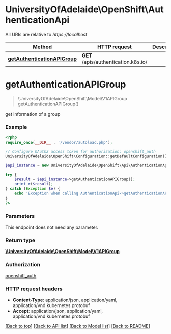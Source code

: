 # UniversityOfAdelaide\OpenShift\AuthenticationApi

All URIs are relative to *https://localhost*

Method | HTTP request | Description
------------- | ------------- | -------------
[**getAuthenticationAPIGroup**](AuthenticationApi.md#getAuthenticationAPIGroup) | **GET** /apis/authentication.k8s.io/ | 


# **getAuthenticationAPIGroup**
> \UniversityOfAdelaide\OpenShift\Model\V1APIGroup getAuthenticationAPIGroup()



get information of a group

### Example
```php
<?php
require_once(__DIR__ . '/vendor/autoload.php');

// Configure OAuth2 access token for authorization: openshift_auth
UniversityOfAdelaide\OpenShift\Configuration::getDefaultConfiguration()->setAccessToken('YOUR_ACCESS_TOKEN');

$api_instance = new UniversityOfAdelaide\OpenShift\Api\AuthenticationApi(new \Http\Adapter\Guzzle6\Client());

try {
    $result = $api_instance->getAuthenticationAPIGroup();
    print_r($result);
} catch (Exception $e) {
    echo 'Exception when calling AuthenticationApi->getAuthenticationAPIGroup: ', $e->getMessage(), PHP_EOL;
}
?>
```

### Parameters
This endpoint does not need any parameter.

### Return type

[**\UniversityOfAdelaide\OpenShift\Model\V1APIGroup**](../Model/V1APIGroup.md)

### Authorization

[openshift_auth](../../README.md#openshift_auth)

### HTTP request headers

 - **Content-Type**: application/json, application/yaml, application/vnd.kubernetes.protobuf
 - **Accept**: application/json, application/yaml, application/vnd.kubernetes.protobuf

[[Back to top]](#) [[Back to API list]](../../README.md#documentation-for-api-endpoints) [[Back to Model list]](../../README.md#documentation-for-models) [[Back to README]](../../README.md)

